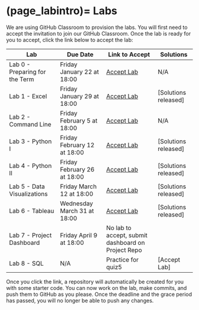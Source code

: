 (page_labintro)=
Labs
=======================

We are using GitHub Classroom to provision the labs. 
You will first need to accept the invitation to join our GitHub Classroom.
Once the lab is ready for you to accept, click the link below to accept the lab:

| Lab                         | Due Date                     | Link to Accept                                        | Solutions                                                               |
|-----------------------------|------------------------------|-------------------------------------------------------|-------------------------------------------------------------------------|
| Lab 0 - Preparing for the Term | Friday January 22 at 18:00 | [Accept Lab](https://classroom.github.com/a/0vMuOuZl) | N/A
| Lab 1 - Excel               | Friday January 29 at 18:00 | [Accept Lab](https://classroom.github.com/a/UynYznfO) | [Solutions released]            |
| Lab 2 - Command Line        | Friday February 5 at 18:00    | [Accept Lab](https://classroom.github.com/a/_MbwwHLF) | N/A                                                                     |
| Lab 3 - Python I            | Friday February 12 at 18:00   | [Accept Lab](https://classroom.github.com/a/_0r32sQn) | [Solutions released] |
| Lab 4 - Python II           | Friday February 26 at 18:00   | [Accept Lab](https://classroom.github.com/a/p4ay_98T) | [Solutions released] |
| Lab 5 - Data Visualizations | Friday March 12 at 18:00  | [Accept Lab](https://classroom.github.com/a/KnCEBpSJ) | [Solutions released] |
| Lab 6 - Tableau             | Wednesday March 31 at 18:00  | [Accept Lab](https://classroom.github.com/a/-qyvQVnI) | [Solutions released]                                                                    |
| Lab 7 - Project Dashboard               |  Friday April 9 at 18:00  | No lab to accept, submit dashboard on Project Repo |       |
| Lab 8 - SQL  | N/A                          | Practice for quiz5    | [Accept Lab]          | [Solutions released]

Once you click the link, a repository will automatically be created for you with some starter code.
You can now work on the lab, make commits, and push them to GitHub as you please. 
Once the deadline and the grace period has passed, you will no longer be able to push any changes.